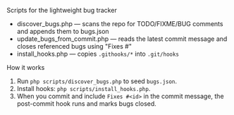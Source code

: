 Scripts for the lightweight bug tracker

- discover_bugs.php — scans the repo for TODO/FIXME/BUG comments and appends them to bugs.json
- update_bugs_from_commit.php — reads the latest commit message and closes referenced bugs using "Fixes #<id>"
- install_hooks.php — copies `.githooks/*` into `.git/hooks`

How it works

1. Run `php scripts/discover_bugs.php` to seed `bugs.json`.
2. Install hooks: `php scripts/install_hooks.php`.
3. When you commit and include `Fixes #<id>` in the commit message, the post-commit hook runs and marks bugs closed.
